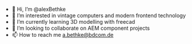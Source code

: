 - 👋 Hi, I’m @alexBethke
- 👀 I’m interested in vintage computers and modern frontend technology
- 🌱 I’m currently learning 3D modelling with freecad
- 💞️ I’m looking to collaborate on AEM component projects
- 📫 How to reach me a.bethke@bdcom.de

<!---
alexBethke/alexBethke is a ✨ special ✨ repository because its `README.md` (this file) appears on your GitHub profile.
You can click the Preview link to take a look at your changes.
--->
